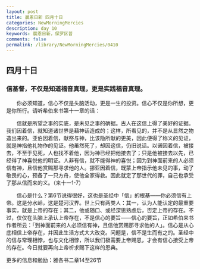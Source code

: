 ```yaml
---
layout: post
title: 晨恩日新 四月十日
categories: NewMorningMercies
description: day 10
keywords: 晨恩日新，保罗区普
comments: false
permalink: /library/NewMorningMercies/0410
---
```


## 四月十日

### 信基督，不仅是知道福音真理，更是实践福音真理。


&emsp;&emsp;你必须知道，信心不仅是头脑活动，更是一生的投资。信心不仅是你所想，更是你所行。请听希伯来书第十一章的话：

&emsp;&emsp;信就是所望之事的实底，是未见之事的确据。古人在这信上得了美好的证据。我们因着信，就知道诸世界是藉神话造成的；这样，所看见的，并不是从显然之物造出来的。亚伯因着信，献祭与神，比该隐所献的更美，因此便得了称义的见证，就是神指他礼物作的见证。他虽然死了，却因这信，仍旧说话。以诺因着信，被接去，不至于见死，人也找不着他，因为神已经把他接去了；只是他被接去以先，已经得了神喜悦他的明证。人非有信，就不能得神的喜悦；因为到神面前来的人必须信有神，且信他赏赐那寻求他的人。挪亚因着信，既蒙上帝指示他未见的事，动了敬畏的心，预备了一只方舟，使他全家得救。因此就定了那世代的罪，自己也承受了那从信而来的义。（来十一1-7）

&emsp;&emsp;信心是什么？第6节说得很好，这也是圣经中「信」的根基——你必须信有上帝。这是分水岭，这是楚河汉界。世上只有两类人：其一，认为人能认定的最重要事实，就是上帝的存在；其二，他或随口、或经深思熟虑后，否定上帝的存在。不过，仅仅在头脑上承认上帝存在，不是信心的要旨——信心的要旨，正如希伯来书作者所云：「到神面前来的人必须信有神，且信他赏赐那寻求他的人」。信心是从心底相信上帝存在，并因此生活方式大大改变。问题是，信不是生而有之的。圣经中的信与常理相悖，也与文化相悖，所以我们极需要上帝赐恩，才会有信心接受上帝的存在。今日就要再向上帝祈求赐下这样的恩典。

更多的信息和勉励：雅各书二章14至26节